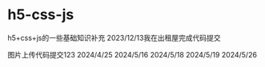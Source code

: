 # h5-css-js
h5+css+js的一些基础知识补充
2023/12/13我在出租屋完成代码提交

图片上传代码提交123
2024/4/25
2024/5/16
2024/5/18
2024/5/19
2024/5/26